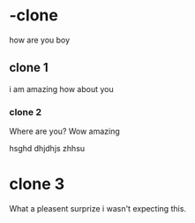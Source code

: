 # -clone
how are you boy
## clone 1
i am amazing how about you
### clone 2
Where are you?
Wow amazing

hsghd dhjdhjs zhhsu
# clone 3
What a pleasent surprize i wasn't expecting this.
